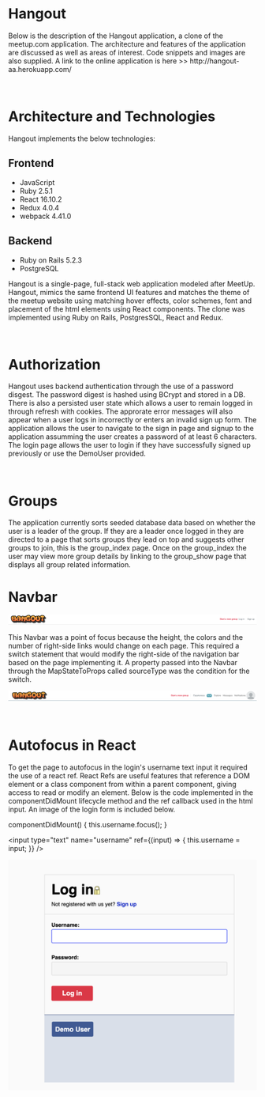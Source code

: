 <h1>Hangout</h1>
<p> Below is the description of the Hangout application, a clone of the meetup.com application.  The architecture and features of the application are discussed as well as areas of interest.  Code snippets and images are also supplied.  A link to the online application is here >> http://hangout-aa.herokuapp.com/ </p>
<br>

<h1>Architecture and Technologies</h1>
Hangout implements the below technologies:

<h2>Frontend</h2>
<ul>
<li>JavaScript</li>
<li>Ruby 2.5.1</li>
<li>React 16.10.2</li>
<li>Redux 4.0.4</li>
<li>webpack 4.41.0</li>
</ul>


<h2>Backend</h2>
<ul>
<li>Ruby on Rails 5.2.3</li>
<li>PostgreSQL</li>
</ul>

<p>
Hangout is a single-page, full-stack web application modeled after MeetUp.  Hangout, mimics the same frontend UI features and matches the theme of the meetup website using matching hover effects, color schemes, font and placement of the html elements using React components.  The clone was implemented using Ruby on Rails, PostgresSQL, React and Redux.  
</p>
<br>

<h1>Authorization</h1>
<p>Hangout uses backend authentication through the use of a password disgest.  The password digest is hashed using BCrypt and stored in a DB.  There is also a persisted user state which allows a user to remain logged in through refresh with cookies. The approrate error messages will also appear when a user logs in incorrectly or enters an invalid sign up form.  The application allows the user to navigate to the sign in page and signup to the application assumming the user creates a password of at least 6 characters.  The login page allows the user to login if they have successfully signed up previously or use the DemoUser provided.
</p>
<br>

<h1>Groups</h1>
<p>The application currently sorts seeded database data based on whether the user is a leader of the group.  If they are a leader once logged in they are directed to a page that sorts groups they lead on top and suggests other groups to join, this is the group_index page.  Once on the group_index the user may view more group details by linking to the group_show page that displays all group related information.
</p>

<h1>Navbar</h1>

![Navbar](./ReadmeImages/Navbar.png)

<p>
This Navbar was a point of focus because the height, the colors and the number of right-side links would change on each page.  This required a switch statement that would modify the right-side of the navigation bar based on the page implementing it.  A property passed into the Navbar through the MapStateToProps called sourceType was the condition for the switch.
</p>

![NavbarFull](./ReadmeImages/NavbarFull.png)


<br>

<h1>Autofocus in React</h1>

<p>To get the page to autofocus in the login's username text input it required the use of a react ref.   React Refs are useful features that reference a DOM element or a class component from within a parent component, giving access to read or modify an element.  Below is the code implemented in the componentDidMount lifecycle method and the ref callback used in the html input.  An image of the login form is included below.</p>

componentDidMount() {
    this.username.focus();
}

<input type="text"
    name="username"
    ref={(input) => { this.username = input; }} />


![Login](./ReadmeImages/Login.png)



